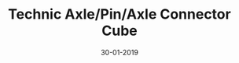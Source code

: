 ---
title: "Technic Axle/Pin/Axle Connector Cube"
date: 30-01-2019

image: image.png
cad: model.ldr

source:
  url: "https://www.flickr.com/photos/28134808@N02/4598427796"
  title: "Assembly"
  author: "mahjqa"
  date: 11-05-2010

taxonomy:
  part: ["32184", "4519"]
  partcount: 12

  width: [3, stud]
  depth: [3, stud]
  height: [3, stud]

  function: ["shape_3D"]
  shape_3D_segments: 6
  shape_3D_segsize: 2
---